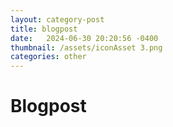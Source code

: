```yaml
---
layout: category-post
title: blogpost
date:   2024-06-30 20:20:56 -0400
thumbnail: /assets/iconAsset 3.png
categories: other
---
```

# Blogpost